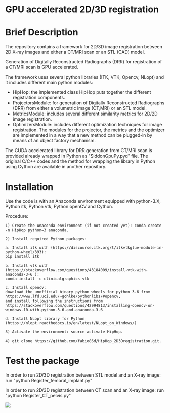 # GPU accelerated 2D/3D registration
# Brief Description
The repository contains a framework for 2D/3D image registration between 2D X-ray images and either a CT/MRI scan or an STL (CAD) model.

Generation of Digitally Reconstructed Radiographs (DRR) for registration of a CT/MRI scan is GPU accelerated.

The framework uses several python libraries (ITK, VTK, Opencv, NLopt) and it includes different main python modules:
- HipHop: the implemented class HipHop puts together the different registration components.
- ProjectorsModule: for generation of Digitally Reconstructed Radiographs (DRR) from either a volumetric image (CT,MRI) or an STL model.
- MetricsModule: includes several different similarity metrics for 2D/2D image registration.
- OptimizersModule: includes different optimization techniques for image registration.
The modules for the projector, the metrics and the optimizer are implemented in a way that a new method can be plugged-in by means of an object factory mechanism.

The CUDA accelerated library for DRR generation from CT/MRI scan is provided already wrapped in Python as "SiddonGpuPy.pyd" file. The original C/C++ codes
and the method for wrapping the library in Python using Cython are available in another repository. 
 
# Installation
Use the code is with an Anaconda environment equipped with python-3.X, Python itk, Python vtk, Python openCV and Cython.

Procedure:

    1) Create the Anaconda environment (if not created yet): conda create -n HipHop python=3 anaconda.

    2) Install required Python packages: 

	a. Install itk with (https://discourse.itk.org/t/itkvtkglue-module-in-python-wheel/393):
	pip install itk
	
	b. Install vtk with (https://stackoverflow.com/questions/43184009/install-vtk-with-anaconda-3-6 ): 
	conda install -c clinicalgraphics vtk

	c. Install opencv:
	download the unofficial binary python wheels for python 3.6 from https://www.lfd.uci.edu/~gohlke/pythonlibs/#opencv,
	and install following the instructions from  https://stackoverflow.com/questions/42994813/installing-opencv-on-windows-10-with-python-3-6-and-anaconda-3-6

	d. Install NLopt library for Python
	(https://nlopt.readthedocs.io/en/latest/NLopt_on_Windows/)

    3) Activate the environment: source activate HipHop.

    4) git clone https://github.com/fabio86d/HipHop_2D3Dregistration.git.


# Test the package

In order to run 2D/3D registration between STL model and an X-ray image:
run "python Register_femoral_implant.py"

In order to run 2D/3D registration between CT scan and an X-ray image:
run "python Register_CT_pelvis.py"

![](images/Intro_registration.png)
